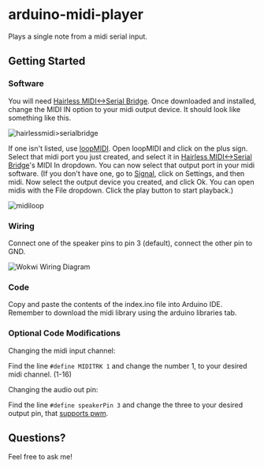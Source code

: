# arduino-midi-player
Plays a single note from a midi serial input.

## Getting Started
### Software
You will need [Hairless MIDI<->Serial Bridge](https://projectgus.github.io/hairless-midiserial/).
Once downloaded and installed, change the MIDI IN option to your midi output device. It should look like something like this.

![hairlessmidi>serialbridge](https://i.ibb.co/rGrYbh9/r.png)

If one isn't listed, use [loopMIDI](https://www.tobias-erichsen.de/software/loopmidi.html).
Open loopMIDI and click on the plus sign. Select that midi port you just created, and select it in [Hairless MIDI<->Serial Bridge](https://projectgus.github.io/hairless-midiserial/)'s MIDI In dropdown. You can now select that output port in your midi software. (If you don't have one, go to [Signal](https://signal.vercel.app/edit), click on Settings, and then midi. Now select the output device you created, and click Ok. You can open midis with the File dropdown. Click the play button to start playback.)

![midiloop](https://i.ibb.co/CBfkc5s/s.jpg)

### Wiring
Connect one of the speaker pins to pin 3 (default), connect the other pin to GND.

![Wokwi Wiring Diagram](https://i.ibb.co/dQKPyF0/w.png)

### Code
Copy and paste the contents of the index.ino file into Arduino IDE. Remember to download the midi library using the arduino libraries tab.

### Optional Code Modifications

Changing the midi input channel: 

Find the line `#define MIDITRK 1` and change the number 1, to your desired midi channel. (1-16)

Changing the audio out pin:

Find the line `#define speakerPin 3` and change the three to your desired output pin, that [supports pwm](https://www.arduino.cc/reference/en/language/functions/analog-io/analogwrite/). 

## Questions?
Feel free to ask me!
